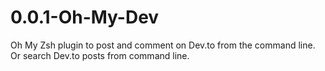 # 0.0.1-Oh-My-Dev
Oh My Zsh plugin to post and comment on Dev.to from the command line. Or search Dev.to posts from command line.
